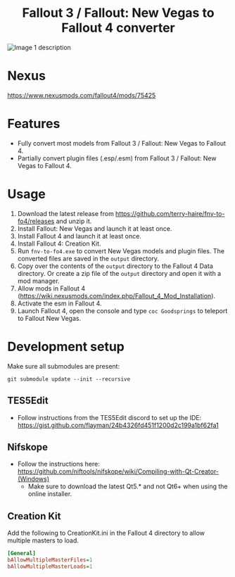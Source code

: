<h1 align="center">Fallout 3 / Fallout: New Vegas to Fallout 4 converter</h1>

<img src="images/gamebryo-creation-engine.png" alt="Image 1 description"/>

# Nexus
https://www.nexusmods.com/fallout4/mods/75425

# Features
* Fully convert most models from Fallout 3 / Fallout: New Vegas to Fallout 4.
* Partially convert plugin files (.esp/.esm) from Fallout 3 / Fallout: New Vegas to Fallout 4.

# Usage

1. Download the latest release from https://github.com/terry-haire/fnv-to-fo4/releases and unzip it.
1. Install Fallout: New Vegas and launch it at least once.
1. Install Fallout 4 and launch it at least once.
1. Install Fallout 4: Creation Kit.
1. Run `fnv-to-fo4.exe` to convert New Vegas models and plugin files. The converted files are saved in the `output` directory.
1. Copy over the contents of the `output` directory to the Fallout 4 Data directory. Or create a zip file of the `output` directory and open it with a mod manager.
1. Allow mods in Fallout 4 (https://wiki.nexusmods.com/index.php/Fallout_4_Mod_Installation).
1. Activate the esm in Fallout 4.
1. Launch Fallout 4, open the console and type `coc Goodsprings` to teleport to Fallout New Vegas.

# Development setup

Make sure all submodules are present:
```
git submodule update --init --recursive
```

## TES5Edit
* Follow instructions from the TES5Edit discord to set up the IDE: https://gist.github.com/flayman/24b4326fd451f1200d2c199a1bf62fa1

## Nifskope
* Follow the instructions here: https://github.com/niftools/nifskope/wiki/Compiling-with-Qt-Creator-(Windows)
    * Make sure to download the latest Qt5.* and not Qt6+ when using the online installer.

## Creation Kit

Add the following to CreationKit.ini in the Fallout 4 directory to allow multiple masters to load.
```ini
[General]
bAllowMultipleMasterFiles=1
bAllowMultipleMasterLoads=1
```
